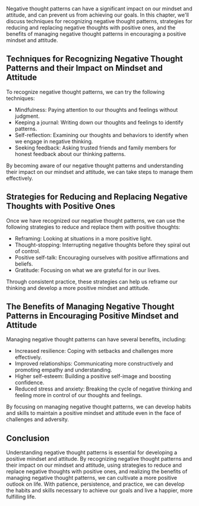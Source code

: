 
Negative thought patterns can have a significant impact on our mindset and attitude, and can prevent us from achieving our goals. In this chapter, we'll discuss techniques for recognizing negative thought patterns, strategies for reducing and replacing negative thoughts with positive ones, and the benefits of managing negative thought patterns in encouraging a positive mindset and attitude.

Techniques for Recognizing Negative Thought Patterns and their Impact on Mindset and Attitude
---------------------------------------------------------------------------------------------

To recognize negative thought patterns, we can try the following techniques:

* Mindfulness: Paying attention to our thoughts and feelings without judgment.
* Keeping a journal: Writing down our thoughts and feelings to identify patterns.
* Self-reflection: Examining our thoughts and behaviors to identify when we engage in negative thinking.
* Seeking feedback: Asking trusted friends and family members for honest feedback about our thinking patterns.

By becoming aware of our negative thought patterns and understanding their impact on our mindset and attitude, we can take steps to manage them effectively.

Strategies for Reducing and Replacing Negative Thoughts with Positive Ones
--------------------------------------------------------------------------

Once we have recognized our negative thought patterns, we can use the following strategies to reduce and replace them with positive thoughts:

* Reframing: Looking at situations in a more positive light.
* Thought-stopping: Interrupting negative thoughts before they spiral out of control.
* Positive self-talk: Encouraging ourselves with positive affirmations and beliefs.
* Gratitude: Focusing on what we are grateful for in our lives.

Through consistent practice, these strategies can help us reframe our thinking and develop a more positive mindset and attitude.

The Benefits of Managing Negative Thought Patterns in Encouraging Positive Mindset and Attitude
-----------------------------------------------------------------------------------------------

Managing negative thought patterns can have several benefits, including:

* Increased resilience: Coping with setbacks and challenges more effectively.
* Improved relationships: Communicating more constructively and promoting empathy and understanding.
* Higher self-esteem: Building a positive self-image and boosting confidence.
* Reduced stress and anxiety: Breaking the cycle of negative thinking and feeling more in control of our thoughts and feelings.

By focusing on managing negative thought patterns, we can develop habits and skills to maintain a positive mindset and attitude even in the face of challenges and adversity.

Conclusion
----------

Understanding negative thought patterns is essential for developing a positive mindset and attitude. By recognizing negative thought patterns and their impact on our mindset and attitude, using strategies to reduce and replace negative thoughts with positive ones, and realizing the benefits of managing negative thought patterns, we can cultivate a more positive outlook on life. With patience, persistence, and practice, we can develop the habits and skills necessary to achieve our goals and live a happier, more fulfilling life.
